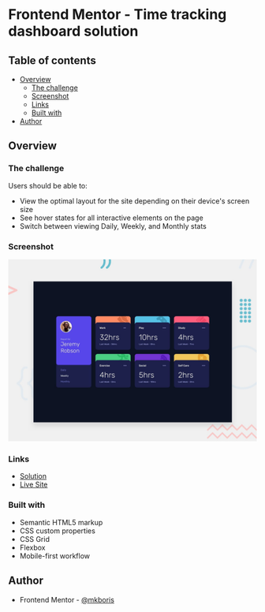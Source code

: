 # Frontend Mentor - Time tracking dashboard solution

## Table of contents

- [Overview](#overview)
  - [The challenge](#the-challenge)
  - [Screenshot](#screenshot)
  - [Links](#links)
  - [Built with](#built-with)
- [Author](#author)

## Overview

### The challenge

Users should be able to:

- View the optimal layout for the site depending on their device's screen size
- See hover states for all interactive elements on the page
- Switch between viewing Daily, Weekly, and Monthly stats

### Screenshot

![](./design/desktop-preview.jpg)

### Links

- [Solution]()
- [Live Site]()

### Built with

- Semantic HTML5 markup
- CSS custom properties
- CSS Grid
- Flexbox
- Mobile-first workflow

## Author

- Frontend Mentor - [@mkboris](https://www.frontendmentor.io/profile/mkboris)
